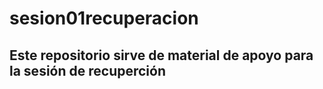 # sesion01recuperacion

## Este repositorio sirve de material de apoyo para la sesión de recuperción
